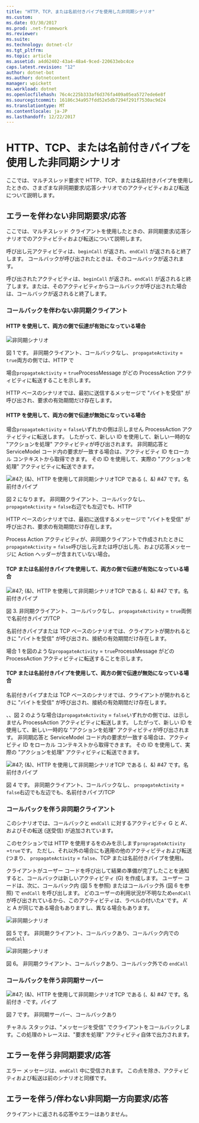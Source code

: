 ```yaml
---
title: "HTTP、TCP、または名前付きパイプを使用した非同期シナリオ"
ms.custom: 
ms.date: 03/30/2017
ms.prod: .net-framework
ms.reviewer: 
ms.suite: 
ms.technology: dotnet-clr
ms.tgt_pltfrm: 
ms.topic: article
ms.assetid: a4d62402-43a4-48a4-9ced-220633ebc4ce
caps.latest.revision: "12"
author: dotnet-bot
ms.author: dotnetcontent
manager: wpickett
ms.workload: dotnet
ms.openlocfilehash: 76c4c225b333af6d376fa409a05ea5727ede6e8f
ms.sourcegitcommit: 16186c34a957fdd52e5db7294f291f7530ac9d24
ms.translationtype: MT
ms.contentlocale: ja-JP
ms.lasthandoff: 12/22/2017
---
```

# <a name="asynchronous-scenarios-using-http-tcp-or-named-pipe"></a>HTTP、TCP、または名前付きパイプを使用した非同期シナリオ
ここでは、マルチスレッド要求で HTTP、TCP、または名前付きパイプを使用したときの、さまざまな非同期要求/応答シナリオでのアクティビティおよび転送について説明します。  
  
## <a name="asynchronous-requestreply-without-errors"></a>エラーを伴わない非同期要求/応答  
 ここでは、マルチスレッド クライアントを使用したときの、非同期要求/応答シナリオでのアクティビティおよび転送について説明します。  
  
 呼び出し元アクティビティは、`beginCall` が返され、`endCall` が返されると終了します。 コールバックが呼び出されたときは、そのコールバックが返されます。  
  
 呼び出されたアクティビティは、`beginCall` が返され、`endCall` が返されると終了します。または、そのアクティビティからコールバックが呼び出された場合は、コールバックが返されると終了します。  
  
### <a name="asynchronous-client-without-callback"></a>コールバックを伴わない非同期クライアント  
  
#### <a name="propagation-is-enabled-on-both-sides-using-http"></a>HTTP を使用して、両方の側で伝達が有効になっている場合  
 ![非同期シナリオ](../../../../../docs/framework/wcf/diagnostics/tracing/media/asyn1.gif "Asyn1")  
  
 図 1 です。 非同期クライアント、コールバックなし、 `propagateActivity` = `true`両方の側では、HTTP で  
  
 場合`propagateActivity` = `true`ProcessMessage がどの ProcessAction アクティビティに転送することを示します。  
  
 HTTP ベースのシナリオでは、最初に送信するメッセージで "バイトを受信" が呼び出され、要求の有効期間だけ存在します。  
  
#### <a name="propagation-is-disabled-on-either-sides-using-http"></a>HTTP を使用して、両方の側で伝達が無効になっている場合  
 場合`propagateActivity` = `false`いずれかの側は示しません ProcessAction アクティビティに転送します。 したがって、新しい ID を使用して、新しい一時的な "アクションを処理" アクティビティが呼び出されます。 非同期応答と ServiceModel コード内の要求が一致する場合は、アクティビティ ID をローカル コンテキストから取得できます。 その ID を使用して、実際の "アクションを処理" アクティビティに転送できます。  
  
 ![#47; (&)、HTTP を使用して非同期シナリオTCP である (、&) #47 です。名前付きパイプ](../../../../../docs/framework/wcf/diagnostics/tracing/media/async2.gif "Async2")  
  
 図 2 になります。 非同期クライアント、コールバックなし、 `propagateActivity` = `false`右辺でも左辺でも、HTTP  
  
 HTTP ベースのシナリオでは、最初に送信するメッセージで "バイトを受信" が呼び出され、要求の有効期間だけ存在します。  
  
 Process Action アクティビティが、非同期クライアントで作成されたときに`propagateActivity` = `false`呼び出し元または呼び出し先、および応答メッセージに Action ヘッダーが含まれていない場合。  
  
#### <a name="propagation-is-enabled-on-both-sides-using-tcp-or-named-pipe"></a>TCP または名前付きパイプを使用して、両方の側で伝達が有効になっている場合  
 ![#47; (&)、HTTP を使用して非同期シナリオTCP である (、&) #47 です。名前付きパイプ](../../../../../docs/framework/wcf/diagnostics/tracing/media/async3.gif "Async3")  
  
 図 3. 非同期クライアント、コールバックなし、 `propagateActivity` = `true`両側で名前付きパイプ/TCP  
  
 名前付きパイプまたは TCP ベースのシナリオでは、クライアントが開かれるときに "バイトを受信" が呼び出され、接続の有効期間だけ存在します。  
  
 場合 1 を図のような`propagateActivity` = `true`ProcessMessage がどの ProcessAction アクティビティに転送することを示します。  
  
#### <a name="propagation-is-disabled-on-either-sides-using-tcp-or-named-pipe"></a>TCP または名前付きパイプを使用して、両方の側で伝達が無効になっている場合  
 名前付きパイプまたは TCP ベースのシナリオでは、クライアントが開かれるときに "バイトを受信" が呼び出され、接続の有効期間だけ存在します。  
  
 、、図 2 のような場合は`propagateActivity` = `false`いずれかの側では、は示しません ProcessAction アクティビティに転送します。 したがって、新しい ID を使用して、新しい一時的な "アクションを処理" アクティビティが呼び出されます。 非同期応答と ServiceModel コード内の要求が一致する場合は、アクティビティ ID をローカル コンテキストから取得できます。 その ID を使用して、実際の "アクションを処理" アクティビティに転送できます。  
  
 ![#47; (&)、HTTP を使用して非同期シナリオTCP である (、&) #47 です。名前付きパイプ](../../../../../docs/framework/wcf/diagnostics/tracing/media/async4.gif "Async4")  
  
 図 4 です。 非同期クライアント、コールバックなし、 `propagateActivity` = `false`右辺でも左辺でも、名前付きパイプ/TCP  
  
### <a name="asynchronous-client-with-callback"></a>コールバックを伴う非同期クライアント  
 このシナリオでは、コールバックと `endCall` に対するアクティビティ G と A’、およびその転送 (送受信) が追加されています。  
  
 このセクションでは HTTP を使用するをのみを示します`propragateActivity` =`true`です。 ただし、それ以外の場合にも適用の他のアクティビティおよび転送 (つまり、 `propagateActivity` = `false`、TCP または名前付きパイプを使用)。  
  
 クライアントがユーザー コードを呼び出して結果の準備が完了したことを通知すると、コールバックは新しいアクティビティ (G) を作成します。 ユーザー コードは、次に、コールバック内 (図 5 を参照) またはコールバック外 (図 6 を参照) で `endCall` を呼び出します。 どのユーザーの利用状況が不明なため`endCall`が呼び出されているから、このアクティビティは、ラベルの付いた`A’`です。 A’ と A が同じである場合もありますし、異なる場合もあります。  
  
 ![非同期シナリオ](../../../../../docs/framework/wcf/diagnostics/tracing/media/asynccallback1.gif "AsyncCallback1")  
  
 図 5 です。 非同期クライアント、コールバックあり、コールバック内での `endCall`  
  
 ![非同期シナリオ](../../../../../docs/framework/wcf/diagnostics/tracing/media/asynccallback2.gif "AsyncCallback2")  
  
 図 6。 非同期クライアント、コールバックあり、コールバック外での `endCall`  
  
### <a name="asynchronous-server-with-callback"></a>コールバックを伴う非同期サーバー  
 ![#47; (&)、HTTP を使用して非同期シナリオTCP である (、&) #47 です。名前付き &#45;です。パイプ](../../../../../docs/framework/wcf/diagnostics/tracing/media/aynchserver.gif "AynchServer")  
  
 図 7 です。 非同期サーバー、コールバックあり  
  
 チャネル スタックは、"メッセージを受信" でクライアントをコールバックします。この処理のトレースは、"要求を処理" アクティビティ自体で出力されます。  
  
## <a name="asynchronous-requestreply-with-errors"></a>エラーを伴う非同期要求/応答  
 エラー メッセージは、`endCall` 中に受信されます。 この点を除き、アクティビティおよび転送は前のシナリオと同様です。  
  
## <a name="asynchronous-one-way-with-or-without-errors"></a>エラーを伴う/伴わない非同期一方向要求/応答  
 クライアントに返される応答やエラーはありません。
